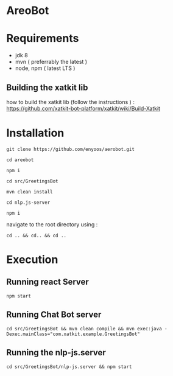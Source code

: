 #  AreoBot

# Requirements
- jdk 8
- mvn ( preferrably the latest )
- node, npm ( latest LTS )

## Building the xatkit lib
how to build the xatkit lib (follow the instructions ) : https://github.com/xatkit-bot-platform/xatkit/wiki/Build-Xatkit 

# Installation  
```console
git clone https://github.com/enyoos/aerobot.git
```

```console
cd areobot
```

```console
npm i
```

```console
cd src/GreetingsBot
```

```console
mvn clean install
```

```console
cd nlp.js-server
```

```console
npm i
```

navigate to the root directory using :
```console
cd .. && cd.. && cd ..
```

# Execution

## Running react Server
```console
npm start
```

## Running Chat Bot server
```console
cd src/GreetingsBot && mvn clean compile && mvn exec:java -Dexec.mainClass="com.xatkit.example.GreetingsBot"
```

## Running the nlp-js.server
```console
cd src/GreetingsBot/nlp-js.server && npm start
```
